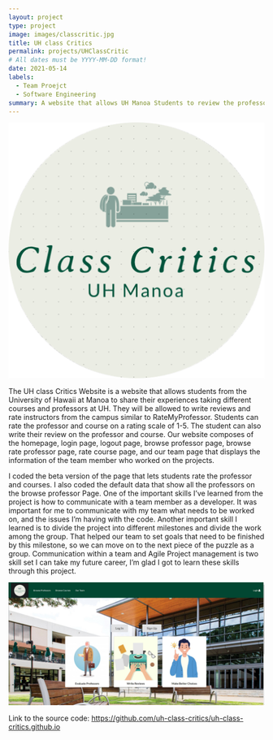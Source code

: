 ```yaml
---
layout: project
type: project
image: images/classcritic.jpg
title: UH class Critics
permalink: projects/UHClassCritic
# All dates must be YYYY-MM-DD format!
date: 2021-05-14
labels:
  - Team Proejct
  - Software Engineering 
summary: A website that allows UH Manoa Students to review the professor and course 
---
```


<img class="ui medium left image" src="../images/classcritic.png">

The UH class Critics Website is a website that allows students from the University of Hawaii at Manoa to share their experiences taking different courses and professors at UH. They will be allowed to write reviews and rate instructors from the campus similar to RateMyProfessor. Students can rate the professor and course on a rating scale of 1-5. The student can also write their review on the professor and course. Our website composes of the homepage, login page, logout page, browse professor page, browse rate professor page, rate course page, and our team page that displays the information of the team member who worked on the projects.

I coded the beta version of the page that lets students rate the professor and courses. I also coded the default data that show all the professors on the browse professor Page. One of the important skills I’ve learned from the project is how to communicate with a team member as a developer. It was important for me to communicate with my team what needs to be worked on, and the issues I’m having with the code. Another important skill I learned is to divide the project into different milestones and divide the work among the group. That helped our team to set goals that need to be finished by this milestone, so we can move on to the next piece of the puzzle as a group. Communication within a team and Agile Project management is two skill set I can take my future career, I’m glad I got to learn these skills through this project.

<img class="ui medium left image" src="../images/homepage.jpg">

Link to the source code: https://github.com/uh-class-critics/uh-class-critics.github.io
